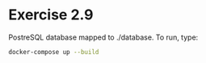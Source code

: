 # Exercise 2.9

PostreSQL database mapped to ./database. To run, type:

```bash
docker-compose up --build
```
